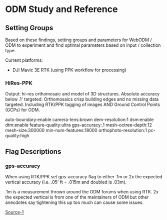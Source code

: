# ODM Study and Reference

## Setting Groups
Based on these findings, setting groups and parameters for WebODM / ODM to experiment and find optimal parameters based on input / collection type.

Current platforms:
- DJI Mavic 3E RTK (using PPK workflow for processing)

### HiRes-PPK

Output: hi-res orthomosaic and model of 3D structures. Absolute accuracy below .1' targeted. Orthomosaics crisp building edges and no missing data targeted. Including RTK/PPK tagging of images AND Ground Control Points (GCPs) for ODM.

auto-boundary:enable
camera-lens:brown 
dem-resolution:1 
dsm:enable
dtm:enable
feature-quality:ultra
gps-accuracy:.1
mesh-octree-depth:12 
mesh-size:300000
min-num-features:18000
orthophoto-resolution:1 
pc-quality:high 


## Flag Descriptions

### gps-accuracy
When using RTK/PPK set gps-accuracy flag to either .1m or 2x the expected vertical accuracy (i.e. .05' ft = .015m and doubled is .03m).

.1m is a measurement thrown around the ODM forums when using RTK. 2x the expected vertical is from one of the maintainers of ODM but other anecdotes say tightening this up too much can cause some issues. 

[Source-1](https://community.opendronemap.org/t/odm-settings-gps-accuracy-and-textering-nadir-weight/11059)
